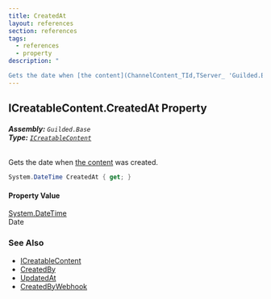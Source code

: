 ```yaml
---
title: CreatedAt
layout: references
section: references
tags:
  - references
  - property
description: "

Gets the date when [the content](ChannelContent_TId,TServer_ 'Guilded.Base.Content.ChannelContent<TId,TServer>') was created."
---
```


## ICreatableContent.CreatedAt Property
###### **Assembly:** `Guilded.Base`<br/>**Type:** [`ICreatableContent`](ICreatableContent 'Guilded.Base.Content.ICreatableContent')

Gets the date when [the content](ChannelContent_TId,TServer_ 'Guilded.Base.Content.ChannelContent<TId,TServer>') was created.

```csharp
System.DateTime CreatedAt { get; }
```

#### Property Value
[System.DateTime](https://docs.microsoft.com/en-us/dotnet/api/System.DateTime 'System.DateTime')  
Date

### See Also
- [ICreatableContent](ICreatableContent 'Guilded.Base.Content.ICreatableContent')
- [CreatedBy](ICreatableContent.CreatedBy 'Guilded.Base.Content.ICreatableContent.CreatedBy')
- [UpdatedAt](IUpdatableContent.UpdatedAt 'Guilded.Base.Content.IUpdatableContent.UpdatedAt')
- [CreatedByWebhook](IWebhookCreatable.CreatedByWebhook 'Guilded.Base.Content.IWebhookCreatable.CreatedByWebhook')